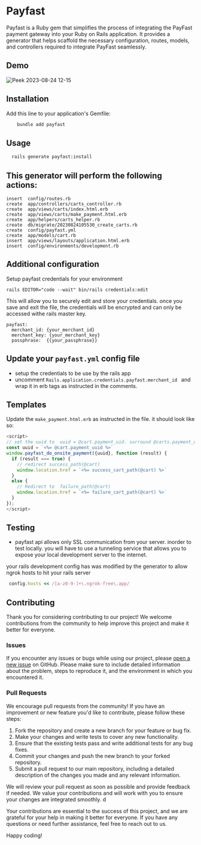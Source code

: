 # Payfast

Payfast is a Ruby gem that simplifies the process of integrating the PayFast payment gateway into your Ruby on Rails application. It provides a generator that helps scaffold the necessary configuration, routes, models, and controllers required to integrate PayFast seamlessly.

## Demo 
![Peek 2023-08-24 12-15](https://github.com/mactunechy/payfast/assets/37017264/270cf0ab-d453-43ca-9a9a-8b8195dc6b8f)


## Installation

Add this line to your application's Gemfile:

```bash
    bundle add payfast
```

## Usage

```bash
  rails generate payfast:install
```

## This generator will perform the following actions:

    insert  config/routes.rb
    create  app/controllers/carts_controller.rb
    create  app/views/carts/index.html.erb
    create  app/views/carts/make_payment.html.erb
    create  app/helpers/carts_helper.rb
    create  db/migrate/20230824105530_create_carts.rb
    create  config/payfast.yml
    create  app/models/cart.rb
    insert  app/views/layouts/application.html.erb
    insert  config/environments/development.rb



## Additional configuration

Setup payfast credentials for your environment

    rails EDITOR="code --wait" bin/rails credentials:edit
  
  This will allow you to securely edit and store your credentials. once you save and exit the file, the credentials will be encrypted and can only be accessed withe rails master key.

    payfast: 
      merchant_id: {your_merchant_id}
      merchant_key: {your_merchant_key}
      passphrase:  {{your_passphrase}}

## Update your `payfast.yml` config file
- setup the credentials to be use by the rails app
- uncomment `Rails.application.credentials.payfast.merchant_id ` and wrap it in erb tags as instructed in the comments.


## Templates
 Update the `make_payment.html.erb` as instructed in the file. it should look like so:

```js
<script>
// set the uuid to  uuid = @cart.payment_uid. surround @carts.payment_uid with erb tags
const uuid = `<%= @cart.payment_uuid %>`
window.payfast_do_onsite_payment({uuid}, function (result) {
  if (result === true) {
    // redirect success_path(@cart)
    window.location.href = `<%= success_cart_path(@cart) %>`
  }
  else {
    // Redirect to  failure_path(@cart)
    window.location.href = `<%= failure_cart_path(@cart) %>`
  }
});
</script>
```

## Testing
- payfast api allows only SSL communication from your server. inorder to test locally. you will have to use a tunneling service that allows you to expose your local development server to the internet. 

your rails development config has was modified by the generator to allow ngrok hosts to hit your rails server

```ruby
 config.hosts << /[a-z0-9-]+\.ngrok-free\.app/
```







## Contributing

Thank you for considering contributing to our project! We welcome contributions from the community to help improve this project and make it better for everyone.

### Issues

If you encounter any issues or bugs while using our project, please [open a new issue](https://github.com/mactunechy/payfast/issues) on GitHub. Please make sure to include detailed information about the problem, steps to reproduce it, and the environment in which you encountered it.

### Pull Requests

We encourage pull requests from the community! If you have an improvement or new feature you'd like to contribute, please follow these steps:

1. Fork the repository and create a new branch for your feature or bug fix.
2. Make your changes and write tests to cover any new functionality.
3. Ensure that the existing tests pass and write additional tests for any bug fixes.
4. Commit your changes and push the new branch to your forked repository.
5. Submit a pull request to our main repository, including a detailed description of the changes you made and any relevant information.

We will review your pull request as soon as possible and provide feedback if needed. We value your contributions and will work with you to ensure your changes are integrated smoothly.
d

Your contributions are essential to the success of this project, and we are grateful for your help in making it better for everyone. If you have any questions or need further assistance, feel free to reach out to us.

Happy coding!















